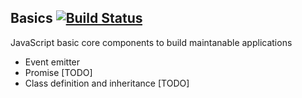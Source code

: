 ## Basics [![Build Status](https://travis-ci.org/otorras/basics.png)](https://travis-ci.org/otorras/basics)
JavaScript basic core components to build maintanable applications

* Event emitter
* Promise [TODO]
* Class definition and inheritance [TODO]
